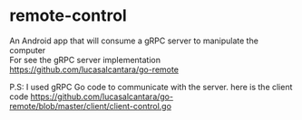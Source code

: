 # remote-control

An Android app that will consume a gRPC server to manipulate the computer<br>
For see the gRPC server implementation https://github.com/lucasalcantara/go-remote

P.S: I used gRPC Go code to communicate with the server. here is the client code https://github.com/lucasalcantara/go-remote/blob/master/client/client-control.go
